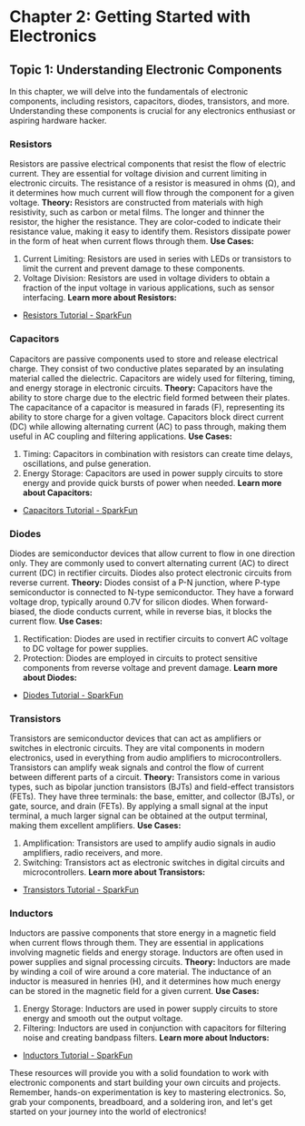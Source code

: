 # Chapter 2: Getting Started with Electronics
## Topic 1: Understanding Electronic Components

In this chapter, we will delve into the fundamentals of electronic components, including resistors, capacitors, diodes, transistors, and more. Understanding these components is crucial for any electronics enthusiast or aspiring hardware hacker.

### Resistors

Resistors are passive electrical components that resist the flow of electric current. They are essential for voltage division and current limiting in electronic circuits. The resistance of a resistor is measured in ohms (Ω), and it determines how much current will flow through the component for a given voltage.
**Theory:**
Resistors are constructed from materials with high resistivity, such as carbon or metal films. The longer and thinner the resistor, the higher the resistance. They are color-coded to indicate their resistance value, making it easy to identify them. Resistors dissipate power in the form of heat when current flows through them.
**Use Cases:**
1. Current Limiting: Resistors are used in series with LEDs or transistors to limit the current and prevent damage to these components.
2. Voltage Division: Resistors are used in voltage dividers to obtain a fraction of the input voltage in various applications, such as sensor interfacing.
**Learn more about Resistors:**
- [Resistors Tutorial - SparkFun](https://learn.sparkfun.com/tutorials/resistors/all)

### Capacitors

Capacitors are passive components used to store and release electrical charge. They consist of two conductive plates separated by an insulating material called the dielectric. Capacitors are widely used for filtering, timing, and energy storage in electronic circuits.
**Theory:**
Capacitors have the ability to store charge due to the electric field formed between their plates. The capacitance of a capacitor is measured in farads (F), representing its ability to store charge for a given voltage. Capacitors block direct current (DC) while allowing alternating current (AC) to pass through, making them useful in AC coupling and filtering applications.
**Use Cases:**
1. Timing: Capacitors in combination with resistors can create time delays, oscillations, and pulse generation.
2. Energy Storage: Capacitors are used in power supply circuits to store energy and provide quick bursts of power when needed.
**Learn more about Capacitors:**
- [Capacitors Tutorial - SparkFun](https://learn.sparkfun.com/tutorials/capacitors/all)

### Diodes

Diodes are semiconductor devices that allow current to flow in one direction only. They are commonly used to convert alternating current (AC) to direct current (DC) in rectifier circuits. Diodes also protect electronic circuits from reverse current.
**Theory:**
Diodes consist of a P-N junction, where P-type semiconductor is connected to N-type semiconductor. They have a forward voltage drop, typically around 0.7V for silicon diodes. When forward-biased, the diode conducts current, while in reverse bias, it blocks the current flow.
**Use Cases:**
1. Rectification: Diodes are used in rectifier circuits to convert AC voltage to DC voltage for power supplies.
2. Protection: Diodes are employed in circuits to protect sensitive components from reverse voltage and prevent damage.
**Learn more about Diodes:**
- [Diodes Tutorial - SparkFun](https://learn.sparkfun.com/tutorials/diodes/all)

### Transistors

Transistors are semiconductor devices that can act as amplifiers or switches in electronic circuits. They are vital components in modern electronics, used in everything from audio amplifiers to microcontrollers. Transistors can amplify weak signals and control the flow of current between different parts of a circuit.
**Theory:**
Transistors come in various types, such as bipolar junction transistors (BJTs) and field-effect transistors (FETs). They have three terminals: the base, emitter, and collector (BJTs), or gate, source, and drain (FETs). By applying a small signal at the input terminal, a much larger signal can be obtained at the output terminal, making them excellent amplifiers.
**Use Cases:**
1. Amplification: Transistors are used to amplify audio signals in audio amplifiers, radio receivers, and more.
2. Switching: Transistors act as electronic switches in digital circuits and microcontrollers.
**Learn more about Transistors:**
- [Transistors Tutorial - SparkFun](https://learn.sparkfun.com/tutorials/transistors/all)

### Inductors

Inductors are passive components that store energy in a magnetic field when current flows through them. They are essential in applications involving magnetic fields and energy storage. Inductors are often used in power supplies and signal processing circuits.
**Theory:**
Inductors are made by winding a coil of wire around a core material. The inductance of an inductor is measured in henries (H), and it determines how much energy can be stored in the magnetic field for a given current.
**Use Cases:**
1. Energy Storage: Inductors are used in power supply circuits to store energy and smooth out the output voltage.
2. Filtering: Inductors are used in conjunction with capacitors for filtering noise and creating bandpass filters.
**Learn more about Inductors:**
- [Inductors Tutorial - SparkFun](https://learn.sparkfun.com/tutorials/inductors/all)

These resources will provide you with a solid foundation to work with electronic components and start building your own circuits and projects. Remember, hands-on experimentation is key to mastering electronics. So, grab your components, breadboard, and a soldering iron, and let's get started on your journey into the world of electronics!
